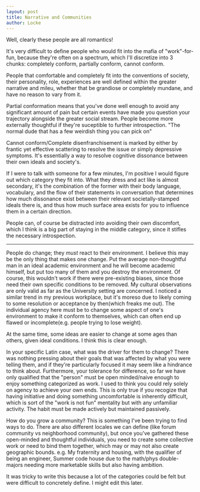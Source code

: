 ```yaml
---
layout: post
title: Narrative and Communities
author: Locke
---
```


Well, clearly these people are all romantics!

It's very difficult to define people who would fit into the mafia of "work"-for-fun, because they're often on a spectrum, which I'll discretize into 3 chunks: completely conform, partially conform, cannot conform.

People that comfortable and completely fit into the conventions of society, their personality, role, experiences are well defined within the greater narrative and mileu, whether that be grandiose or completely mundane, and have no reason to vary from it.

Partial conformation means that you've done well enough to avoid any significant amount of pain but certain events have made you question your trajectory alongside the greater social stream. People become more externally thoughtful if they're suceptible to further introspection. "The normal dude that has a few weirdish thing you can pick on"

Cannot conform/Complete disenfranchisement is marked by either by frantic yet effective scattering to resolve the issue or simply depressive symptoms. It's essentially a way to resolve cognitive dissonance between their own ideals and society's.

If I were to talk with someone for a few minutes, I'm positive I would figure out which category they fit into. What they dress and act like is almost secondary, it's the combination of the former with their body language, vocabulary, and the flow of their statements in conversation that determines how much dissonance exist between their relevant societally-stamped ideals there is, and thus how much surface area exists for you to influence them in a certain direction.

People can, of course be distracted into avoiding their own discomfort, which I think is a big part of staying in the middle category, since it stifles the necessary introspection.

--------------------------------------------------------------------------------
People do change; they *must* react to their environment. I believe this may be the only thing that makes one change. Put the average non-thoughtful man in an ideal academic environment and he will become academic himself, but put too many of them and you destroy the environment. Of course, this wouldn't work if there were pre-existing biases, since those need their own specific conditions to be removed. My cultural observations are only valid as far as the University setting are concerned. I noticed a similar trend in my previous workplace, but it's moreso due to likely coming to some resolution or acceptance by then(which freaks me out). The individual agency here must be to change some aspect of one's environment to make it conform to themselves, which can often end up flawed or incomplete(e.g. people trying to lose weight).

At the same time, some ideas are easier to change at some ages than others, given ideal conditions. I think this is clear enough.

In your specific Latin case, what was the driver for them to change? There was nothing pressing about their goals that was affected by what you were telling them, and if they're particularly focused it may seem like a hindrance to think about. Furthermore, your tolerance for difference, so far we have only qualified that the "person" must be open minded/naive enough to enjoy something categorized as work. I used to think you could rely solely on agency to achieve your own ends. This is only true if you recogize that having initiative and doing something uncomfortable is inherently difficult, which is sort of the "work is not fun" mentality but with any unfamiliar activity. The habit must be made actively but maintained passively.

How do you grow a community? This is something I've been trying to find ways to do. There are also different locales we can define (like forum community vs neighborhood community), but once you've gathered these open-minded and thoughtful individuals, you need to create some collective work or need to bind them together, which may or may not also create geographic bounds. e.g. My fraternity and housing, with the qualifier of being an engineer, Summer code house due to the math/phys double-majors needing more marketable skills but also having ambition.


It was tricky to write this because a lot of the categories could be felt but were difficult to concretely define. I might edit this later.

